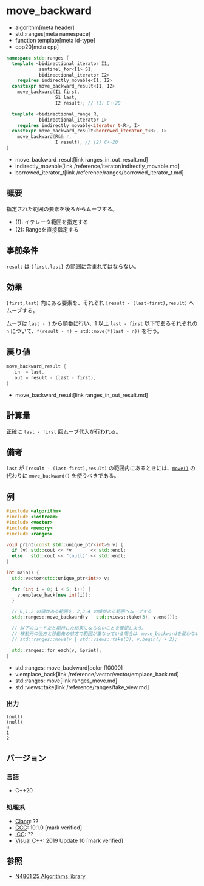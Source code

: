 # move_backward
* algorithm[meta header]
* std::ranges[meta namespace]
* function template[meta id-type]
* cpp20[meta cpp]

```cpp
namespace std::ranges {
  template <bidirectional_iterator I1,
            sentinel_for<I1> S1,
            bidirectional_iterator I2>
    requires indirectly_movable<I1, I2>
  constexpr move_backward_result<I1, I2>
    move_backward(I1 first,
                  S1 last,
                  I2 result); // (1) C++20

  template <bidirectional_range R,
            bidirectional_iterator I>
    requires indirectly_movable<iterator_t<R>, I>
  constexpr move_backward_result<borrowed_iterator_t<R>, I>
    move_backward(R&& r,
                  I result); // (2) C++20
}
```
* move_backward_result[link ranges_in_out_result.md]
* indirectly_movable[link /reference/iterator/indirectly_movable.md]
* borrowed_iterator_t[link /reference/ranges/borrowed_iterator_t.md]

## 概要
指定された範囲の要素を後ろからムーブする。

- (1): イテレータ範囲を指定する
- (2): Rangeを直接指定する

## 事前条件
`result` は `(first,last]` の範囲に含まれてはならない。


## 効果
`[first,last)` 内にある要素を、それぞれ `[result - (last-first),result)` へムーブする。

ムーブは `last - 1` から順番に行い、1 以上 `last - first` 以下であるそれぞれの `n` について、`*(result - n) = std::move(*(last - n))` を行う。


## 戻り値
```cpp
move_backward_result {
  .in  = last,
  .out = result - (last - first),
}
```
* move_backward_result[link ranges_in_out_result.md]

## 計算量
正確に `last - first` 回ムーブ代入が行われる。


## 備考
`last` が `[result - (last-first),result)` の範囲内にあるときには、[`move()`](move.md) の代わりに `move_backward()` を使うべきである。


## 例
```cpp example
#include <algorithm>
#include <iostream>
#include <vector>
#include <memory>
#include <ranges>

void print(const std::unique_ptr<int>& v) {
  if (v) std::cout << *v       << std::endl;
  else   std::cout << "(null)" << std::endl;
}

int main() {
  std::vector<std::unique_ptr<int>> v;

  for (int i = 0; i < 5; i++) {
    v.emplace_back(new int(i));
  }

  // 0,1,2 の値がある範囲を、2,3,4 の値がある範囲へムーブする
  std::ranges::move_backward(v | std::views::take(3), v.end());

  // 以下のコードだと期待した結果にならないことを確認しよう。
  // 移動元の後方と移動先の前方で範囲が重なっている場合は、move_backwardを使わないといけない
  // std::ranges::move(v | std::views::take(3), v.begin() + 2);

  std::ranges::for_each(v, &print);
}
```
* std::ranges::move_backward[color ff0000]
* v.emplace_back[link /reference/vector/vector/emplace_back.md]
* std::ranges::move[link ranges_move.md]
* std::views::take[link /reference/ranges/take_view.md]

### 出力
```
(null)
(null)
0
1
2
```

## バージョン
### 言語
- C++20

### 処理系
- [Clang](/implementation.md#clang): ??
- [GCC](/implementation.md#gcc): 10.1.0 [mark verified]
- [ICC](/implementation.md#icc): ??
- [Visual C++](/implementation.md#visual_cpp): 2019 Update 10 [mark verified]

## 参照
- [N4861 25 Algorithms library](https://timsong-cpp.github.io/cppwp/n4861/algorithms)
